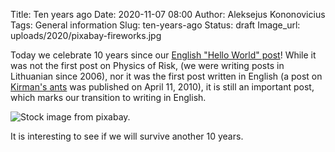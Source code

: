 Title: Ten years ago
Date: 2020-11-07 08:00
Author: Aleksejus Kononovicius
Tags: General information
Slug: ten-years-ago
Status: draft
Image_url: uploads/2020/pixabay-fireworks.jpg

Today we celebrate 10 years since our
[English "Hello World" post]({filename}/articles/2010/hello-world.md)! While
it was not the first post on Physics of Risk, (we were writing posts in
Lithuanian since 2006), nor it was the first post written in English (a post
on [Kirman's ants]({filename}/articles/2010/kirman-ants.md) was published on
April 11, 2010), it is still an important post, which marks our transition to
writing in English.

![Stock image from pixabay.](/uploads/2020/pixabay-fireworks.jpg "Stock image
from pixabay.")

It is interesting to see if we will survive another 10 years.
